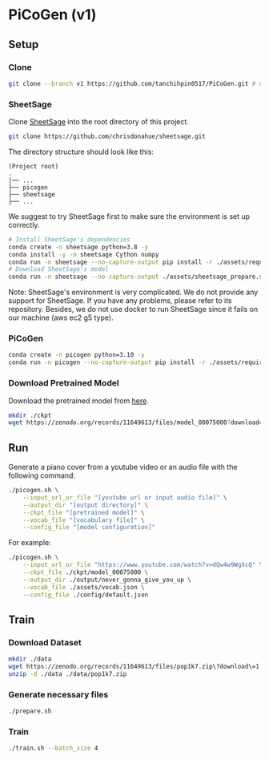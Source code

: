 # PiCoGen (v1)

## Setup
### Clone
```sh
git clone --branch v1 https://github.com/tanchihpin0517/PiCoGen.git # or checkout branch `v1` after cloning
```

### SheetSage
Clone [SheetSage](https://github.com/chrisdonahue/sheetsage) into the root directory of this project.
```sh
git clone https://github.com/chrisdonahue/sheetsage.git
```
The directory structure should look like this:
```
(Project root)
.
|── ...
├── picogen
├── sheetsage
├── ...
```
We suggest to try SheetSage first to make sure the environment is set up correctly.
```sh
# Install SheetSage's dependencies
conda create -n sheetsage python=3.8 -y
conda install -y -n sheetsage Cython numpy
conda run -n sheetsage --no-capture-output pip install -r ./assets/requirements_sheetsage.txt
# Download SheetSage's model
conda run -n sheetsage --no-capture-output ./assets/sheetsage_prepare.sh
```
Note: SheetSage's environment is very complicated. We do not provide any support for SheetSage. If you have any problems, please refer to its repository. Besides, we do not use docker to run SheetSage since it fails on our machine (aws ec2 g5 type).

### PiCoGen
```sh
conda create -n picogen python=3.10 -y
conda run -n picogen --no-capture-output pip install -r ./assets/requirements_picogen.txt
```

### Download Pretrained Model
Download the pretrained model from [here](https://zenodo.org/records/11649613/files/model_00075000?download=1).
```sh
mkdir ./ckpt
wget https://zenodo.org/records/11649613/files/model_00075000?download=1 -O ./ckpt/model_00075000
```

## Run
Generate a piano cover from a youtube video or an audio file with the following command:
```sh
./picogen.sh \
    --input_url_or_file "[youtube url or input audio file]" \
    --output_dir "[output directory]" \
    --ckpt_file "[pretrained model]" \
    --vocab_file "[vocabulary file]" \
    --config_file "[model configuration]"
```
For example:
```sh
./picogen.sh \
    --input_url_or_file "https://www.youtube.com/watch?v=dQw4w9WgXcQ" \
    --ckpt_file ./ckpt/model_00075000 \
    --output_dir ./output/never_gonna_give_you_up \
    --vocab_file ./assets/vocab.json \
    --config_file ./config/default.json
```


## Train

### Download Dataset
```sh
mkdir ./data
wget https://zenodo.org/records/11649613/files/pop1k7.zip\?download\=1 -O ./data/pop1k7.zip
unzip -d ./data ./data/pop1k7.zip
```

### Generate necessary files
```sh
./prepare.sh
```

### Train
```sh
./train.sh --batch_size 4
```
